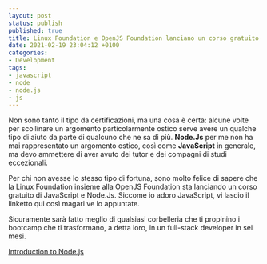 ```yaml
---
layout: post
status: publish
published: true
title: Linux Foundation e OpenJS Foundation lanciano un corso gratuito di Node.js
date: 2021-02-19 23:04:12 +0100
categories: 
- Development
tags: 
- javascript
- node
- node.js
- js
---
```


Non sono tanto il tipo da certificazioni, ma una cosa è certa: alcune volte per scollinare un argomento particolarmente ostico serve avere un qualche tipo di aiuto da parte di qualcuno che ne sa di più. **Node.Js** per me non ha mai rappresentato un argomento ostico, così come **JavaScript** in generale, ma devo ammettere di aver avuto dei tutor e dei compagni di studi eccezionali.

Per chi non avesse lo stesso tipo di fortuna, sono molto felice di sapere che la Linux Foundation insieme alla OpenJS Foundation sta lanciando un corso gratuito di JavaScript e Node.Js. Siccome io adoro JavaScript, vi lascio il linketto qui così magari ve lo appuntate.

Sicuramente sarà fatto meglio di qualsiasi corbelleria che ti propinino i bootcamp che ti trasformano, a detta loro, in un full-stack developer in sei mesi.

[Introduction to Node.js](https://www.edx.org/course/introduction-to-nodejs-2)
